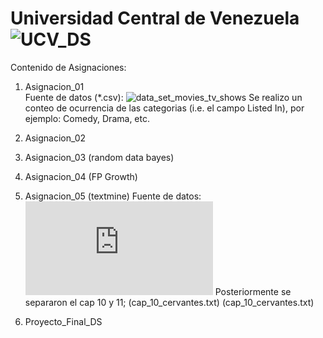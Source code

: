 # Universidad Central de Venezuela ![UCV_DS](https://compex.ciens.ucv.ve/producto/ciencia-de-los-datos/ "link Diplomado")  

Contenido de Asignaciones: 
1. Asignacion_01   
   Fuente de datos (*.csv): ![data_set_movies_tv_shows](https://www.kaggle.com/datasets/krishnaraj30/movies-and-tv-shows)
   Se realizo un conteo de ocurrencia de las categorias (i.e. el campo Listed In), por ejemplo: Comedy, Drama, etc.

2. Asignacion_02
3. Asignacion_03 (random data bayes)
4. Asignacion_04 (FP Growth)
5. Asignacion_05 (textmine)
   Fuente de datos: ![Miguel de Cervantes - El Quijote - ](https://www.gutenberg.org/cache/epub/15115/pg15115.txt)
   Posteriormente se separaron el cap 10 y 11; (cap_10_cervantes.txt) (cap_10_cervantes.txt)
     
7. Proyecto_Final_DS
